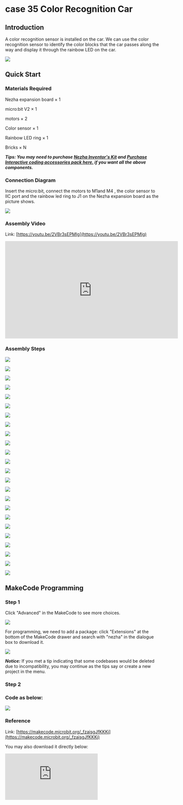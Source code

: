 ﻿# case 35 Color Recognition Car

## Introduction

A color recognition sensor is installed on the car. We can use the color recognition sensor to identify the color blocks that the car passes along the way and display it through the rainbow LED on the car.

![](https://wiki-media-ef.oss-cn-hongkong.aliyuncs.com//images/case_35_01.png)

## Quick Start



### Materials Required


Nezha expansion board × 1

micro:bit V2 × 1

motors × 2

Color sensor  × 1

Rainbow LED ring  × 1

Bricks × N

***Tips: You may need to purchase [Nezha Inventor's Kit](https://www.elecfreaks.com/nezha-inventor-s-kit-for-micro-bit-without-micro-bit-board.html) and [Purchase Interactive coding accessories pack here.](https://shop.elecfreaks.com/products/elecfreaks-interactive-coding-accessories-pack?_pos=1&_sid=c75dad35f&_ss=r) if you want all the above components.***

### Connection Diagram

Insert the micro:bit, connect the motors to M1and M4 , the color sensor to IIC port and the rainbow led ring to J1 on the Nezha expansion board as the picture shows.


![](https://wiki-media-ef.oss-cn-hongkong.aliyuncs.com//images/case_35_03.png)



### Assembly Video




Link: [https://youtu.be/2VBr3sEPMIg](https://youtu.be/2VBr3sEPMIg)

<iframe width="560" height="315" src="https://www.youtube.com/embed/2VBr3sEPMIg" title="YouTube video player" frameborder="0" allow="accelerometer; autoplay; clipboard-write; encrypted-media; gyroscope; picture-in-picture" allowfullscreen></iframe>

### Assembly Steps


![](https://wiki-media-ef.oss-cn-hongkong.aliyuncs.com//images/case_step_35_01.png)

![](https://wiki-media-ef.oss-cn-hongkong.aliyuncs.com//images/case_step_35_02.png)

![](https://wiki-media-ef.oss-cn-hongkong.aliyuncs.com//images/case_step_35_03.png)

![](https://wiki-media-ef.oss-cn-hongkong.aliyuncs.com//images/case_step_35_04.png)

![](https://wiki-media-ef.oss-cn-hongkong.aliyuncs.com//images/case_step_35_05.png)

![](https://wiki-media-ef.oss-cn-hongkong.aliyuncs.com//images/case_step_35_06.png)

![](https://wiki-media-ef.oss-cn-hongkong.aliyuncs.com//images/case_step_35_07.png)

![](https://wiki-media-ef.oss-cn-hongkong.aliyuncs.com//images/case_step_35_08.png)

![](https://wiki-media-ef.oss-cn-hongkong.aliyuncs.com//images/case_step_35_09.png)

![](https://wiki-media-ef.oss-cn-hongkong.aliyuncs.com//images/case_step_35_10.png)

![](https://wiki-media-ef.oss-cn-hongkong.aliyuncs.com//images/case_step_35_11.png)

![](https://wiki-media-ef.oss-cn-hongkong.aliyuncs.com//images/case_step_35_12.png)

![](https://wiki-media-ef.oss-cn-hongkong.aliyuncs.com//images/case_step_35_13.png)

![](https://wiki-media-ef.oss-cn-hongkong.aliyuncs.com//images/case_step_35_14.png)

![](https://wiki-media-ef.oss-cn-hongkong.aliyuncs.com//images/case_step_35_15.png)

![](https://wiki-media-ef.oss-cn-hongkong.aliyuncs.com//images/case_step_35_16.png)

![](https://wiki-media-ef.oss-cn-hongkong.aliyuncs.com//images/case_step_35_17.png)

![](https://wiki-media-ef.oss-cn-hongkong.aliyuncs.com//images/case_step_35_18.png)

![](https://wiki-media-ef.oss-cn-hongkong.aliyuncs.com//images/case_step_35_19.png)

![](https://wiki-media-ef.oss-cn-hongkong.aliyuncs.com//images/case_step_35_20.png)

![](https://wiki-media-ef.oss-cn-hongkong.aliyuncs.com//images/case_step_35_21.png)

![](https://wiki-media-ef.oss-cn-hongkong.aliyuncs.com//images/case_step_35_22.png)

![](https://wiki-media-ef.oss-cn-hongkong.aliyuncs.com//images/case_step_35_23.png)

![](https://wiki-media-ef.oss-cn-hongkong.aliyuncs.com//images/case_step_35_24.png)




## MakeCode Programming



### Step 1

Click "Advanced" in the MakeCode to see more choices.

![](https://wiki-media-ef.oss-cn-hongkong.aliyuncs.com//images/case_01_10.png)




For programming, we need to add a package: click "Extensions" at the bottom of the MakeCode drawer and search with "nezha" in the dialogue box to download it.

![](https://wiki-media-ef.oss-cn-hongkong.aliyuncs.com//images/case_03_09.png)


***Notice:*** If you met a tip indicating that some codebases would be deleted due to incompatibility, you may continue as the tips say or create a new project in the menu.

### Step 2

### Code as below:


![](https://wiki-media-ef.oss-cn-hongkong.aliyuncs.com//images/case_35_10.png)



### Reference
Link: [https://makecode.microbit.org/_fzaisgJfKKKj](https://makecode.microbit.org/_fzaisgJfKKKj)

You may also download it directly below:

<div
    style={{
        position: 'relative',
        paddingBottom: '60%',
        overflow: 'hidden',
    }}
>
    <iframe
        src="https://makecode.microbit.org/_fzaisgJfKKKj"
        frameborder="0"
        sandbox="allow-popups allow-forms allow-scripts allow-same-origin"
        style={{
            position: 'absolute',
            width: '100%',
            height: '100%',
        }}
    />
</div>


### Result
After powering on, the lights on the car turn on with the color detected from the color sensor.

![](https://wiki-media-ef.oss-cn-hongkong.aliyuncs.com//images/case-gif-35.gif)
